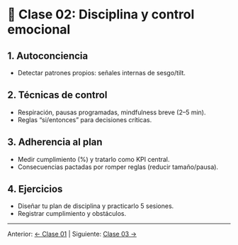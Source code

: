 # 🧘 Clase 02: Disciplina y control emocional

## 1. Autoconciencia
- Detectar patrones propios: señales internas de sesgo/tilt.

## 2. Técnicas de control
- Respiración, pausas programadas, mindfulness breve (2–5 min).
- Reglas “si/entonces” para decisiones críticas.

## 3. Adherencia al plan
- Medir cumplimiento (%) y tratarlo como KPI central.
- Consecuencias pactadas por romper reglas (reducir tamaño/pausa).

## 4. Ejercicios
- Diseñar tu plan de disciplina y practicarlo 5 sesiones.
- Registrar cumplimiento y obstáculos.

---
Anterior: [← Clase 01](Clase_01_Emociones_Comunes.md) | Siguiente: [Clase 03 →](Clase_03_Mentalidad_Ganadora_y_Resiliencia.md)

